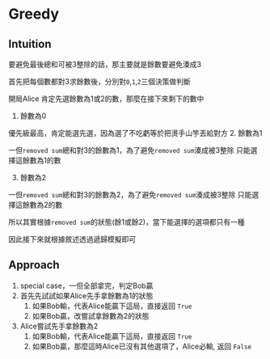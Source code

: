 # Greedy

## Intuition

要避免最後總和可被3整除的話，那主要就是餘數要避免湊成3

首先把每個數都對3求餘數後，分別對`0`,`1`,`2`三個決策做判斷


開局Alice 肯定先選餘數為1或2的數，那麼在接下來剩下的數中
1. 餘數為0

優先級最高，肯定能選先選，因為選了不吃虧等於把燙手山竽丟給對方
2. 餘數為1

一但`removed sum`總和對3的餘數為1，為了避免`removed sum`湊成被3整除
只能選擇這餘數為1的數

3. 餘數為2

一但`removed sum`總和對3的餘數為2，為了避免`removed sum`湊成被3整除
只能選擇這餘數為2的數

所以其實根據`removed sum`的狀態(餘1或餘2)，當下能選擇的選項都只有一種

因此接下來就根據敘述透過遞歸模擬即可

## Approach

1. special case，一但全部拿完，判定Bob贏
2. 首先先試試如果Alice先手拿餘數為1的狀態
   1. 如果Bob輸，代表Alice能贏下這局，直接返回 `True`
   2. 如果Bob贏，改嘗試拿餘數為2的狀態
3. Alice嘗試先手拿餘數為2
   1. 如果Bob輸，代表Alice能贏下這局，直接返回 `True`
   2. 如果Bob贏，那麼這時Alice已沒有其他選項了，Alice必輸, 返回 `False`